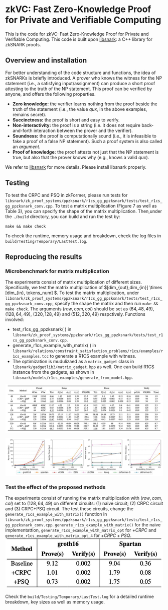 # zkVC: Fast Zero-Knowledge Proof for Private and Verifiable Computing

This is the code for zkVC: Fast Zero-Knowledge Proof for Private and Verifiable Computing. This code is built upon [libsnark](https://github.com/scipr-lab/libsnark): a C++ library for zkSNARK proofs.

## Overview and installation

For better understanding of the code structure and functions, the idea of zkSNARKs is briefly introduced. A prover who knows the witness for the NP statement (i.e., a satisfying input/assignment) can produce a short proof attesting to the truth of the NP statement. This proof can be verified by anyone, and offers the following properties.

-   __Zero knowledge:__
    the verifier learns nothing from the proof beside the truth of the statement (i.e., the value _qux_, in the above examples, remains secret).
-   __Succinctness:__
    the proof is short and easy to verify.
-   __Non-interactivity:__
    the proof is a string (i.e. it does not require back-and-forth interaction between the prover and the verifier).
-   __Soundness:__
    the proof is computationally sound (i.e., it is infeasible to fake a proof of a false NP statement). Such a proof system is also called an _argument_.
-   __Proof of knowledge:__
    the proof attests not just that the NP statement is true, but also that the
    prover knows why (e.g., knows a valid _qux_).

We refer to [libsnark](https://github.com/scipr-lab/libsnark) for more details. Please install libsnark properly.

## Testing

To test the CRPC and PSQ in zkFormer, please run tests for ```libsnark/zk_proof_systems/ppzksnark/r1cs_gg_ppzksnark/tests/test_r1cs_gg_ppzksnark_conv.cpp```. To test a matrix multiplication (Figure 7 as well as Table 3), you can specify the shape of the matrix multiplication. Then,under the ```./build``` directory, you can build and run the test by:

    make && make check

To check the runtime, memory usage and breakdown, check the log files in ```build/Testing/Temporary/LastTest.log```.

## Reproducing the results

### Microbenchmark for matrix multiplication
The experiments consist of matrix multiplication of different sizes. Specifically, we test the matrix multiplication of $[dim_{out},dim_{in}] \times [dim_{in}, tokens\_num] $. To test the matrix multiplication, under ```libsnark/zk_proof_systems/ppzksnark/r1cs_gg_ppzksnark/tests/test_r1cs_gg_ppzksnark_conv.cpp```, specify the shape the matrix and then run ```make && make check```. The arguments $(row, com, col)$ should be set as $(64,48,49)$, $(128,64,49)$, $(320,128,49)$ and $(512,320,49)$ respctively. Functions involved:

* test_r1cs_gg_ppzksnark( ) in ```libsnark/zk_proof_systems/ppzksnark/r1cs_gg_ppzksnark/tests/test_r1cs_gg_ppzksnark_conv.cpp```.
* generate_r1cs_example_with_matrix( ) in ```libsnark/relations/constraint_satisfaction_problems/r1cs/examples/r1cs_examples.tcc``` to generate a R1CS example with witness.
* The optimization is mudulizaed as a ```matrix_gadget``` class in ```libsnark/gadgetlib3/matrix_gadget.hpp``` as well. One can build R1CS instance from the gadgets, as shown in ```libsnark/models/r1cs_examples/generate_from_model.hpp```.

![Table 2 in usenix submission](./figure/table2.jpg "MMbench1")

![Figure 7 in ICML submission](./figure/figure7.jpg "MMbench2")

### Test the effect of the proposed methods
The experiments consist of running the matrix multiplication with $(row, com, col)$ set to $(128,64,49)$ on different cirsuits: (1) naive circuit; (2) CRPC circuit and (3) CRPC+PSQ circuit. The test these circuits, change the ```generate_r1cs_example_with_matrix()``` function in ```libsnark/zk_proof_systems/ppzksnark/r1cs_gg_ppzksnark/tests/test_r1cs_gg_ppzksnark_conv.cpp```. ```generate_r1cs_example_with_matrix()``` for the naive implementattion, ```generate_r1cs_example_with_matrix_opt``` for $+CRPC$ and ```generate_r1cs_example_with_matrix_opt_4``` for $+CRPC+PSQ$.
![Table3 in ICML submission](./figure/table3.jpg "MMbench2")

Check the ```build/Testing/Temporary/LastTest.log``` for a detailed runtime breakdown, key sizes as well as memory usage.

<!-- ### End-to-end runtime
The end-to-end runtime is approximated. The component demo code is under ```libsnark/gadgetlib3```. The runtime is computed by runnning each matrix multiplication in the attention module and MLP layer individually. -->

